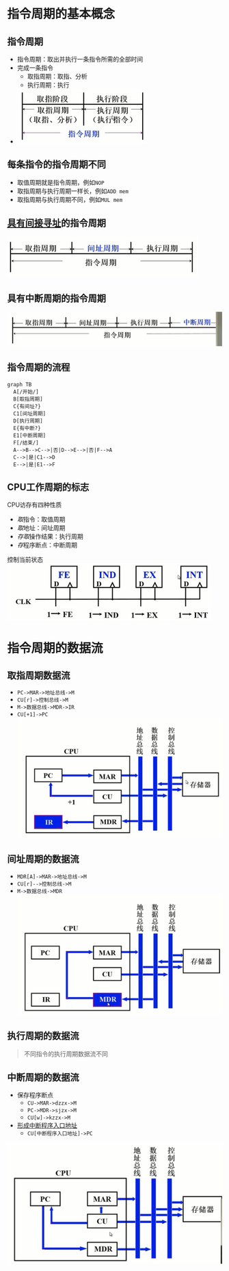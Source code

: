 # 指令周期的基本概念

## 指令周期

- 指令周期：取出并执行一条指令所需的全部时间
- 完成一条指令
  - 取指周期：取指、分析
  - 执行周期：执行
- ![20240304074304.png](../../attachments/png/Pasted%20image%2020240304074304.png)

## 每条指令的指令周期不同

- 取值周期就是指令周期，例如`NOP`
- 取指周期与执行周期一样长，例如`ADD mem`
- 取指周期与执行周期不同，例如`MUL mem`

## [具有间接寻址](0203-计算机组成原理/07-指令系统/7.3%20寻址方式.md#间接寻址)的指令周期

![20240304075006.png](../../attachments/png/Pasted%20image%2020240304075006.png)

## 具有中断周期的指令周期

![20240304075041.png](../../attachments/png/Pasted%20image%2020240304075041.png)

## 指令周期的流程

```mermaid
graph TB
  A[/开始/]
  B[取指周期]
  C{有间址?}
  C1[间址周期]
  D[执行周期]
  E{有中断?}
  E1[中断周期]
  F[/结束/]
  A-->B-->C-->|否|D-->E-->|否|F-->A
  C-->|是|C1-->D
  E-->|是|E1-->F
```

## CPU工作周期的标志

CPU访存有四种性质

- *取*指令：取值周期
- *取*地址：间址周期
- *存取*操作结果：执行周期
- *存*程序断点：中断周期

控制当前状态
![20240304080055.png](../../attachments/png/Pasted%20image%2020240304080055.png)

# 指令周期的数据流

## 取指周期数据流

- `PC->MAR->地址总线->M`
- `CU[r]->控制总线->M`
- `M->数据总线->MDR->IR`
- `CU[+1]->PC`
![20240304080655.png](../../attachments/png/Pasted%20image%2020240304080655.png)

## 间址周期的数据流

- `MDR[A]->MAR->地址总线->M`
- `CU[r]-->控制总线->M`
- `M->数据总线->MDR`
![20240304081215.png](../../attachments/png/Pasted%20image%2020240304081215.png)

## 执行周期的数据流

> 不同指令的执行周期数据流不同

## 中断周期的数据流

- 保存程序断点
  - `CU->MAR->dzzx->M`
  - `PC->MDR->sjzx->M`
  - `CU[w]->kzzx->M`
- [形成中断程序入口地址](0203-计算机组成原理/08-CPU的结构和功能/8.4%20中断系统.md)
  - `CU[中断程序入口地址]->PC`

![20240304082048.png](../../attachments/png/Pasted%20image%2020240304082048.png)